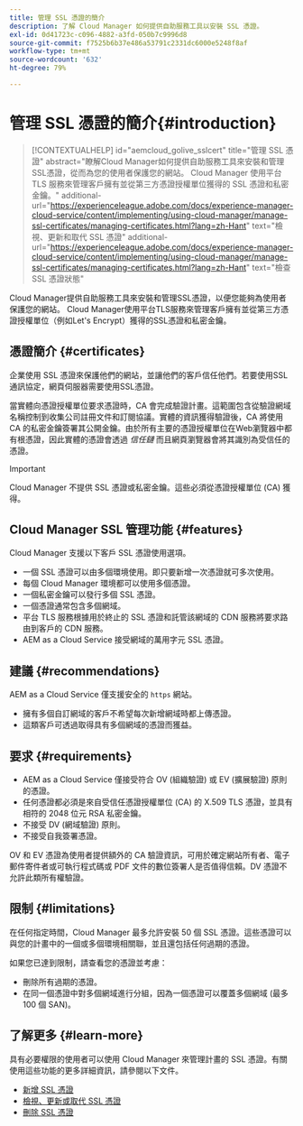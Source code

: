 ```yaml
---
title: 管理 SSL 憑證的簡介
description: 了解 Cloud Manager 如何提供自助服務工具以安裝 SSL 憑證。
exl-id: 0d41723c-c096-4882-a3fd-050b7c9996d8
source-git-commit: f7525b6b37e486a53791c2331dc6000e5248f8af
workflow-type: tm+mt
source-wordcount: '632'
ht-degree: 79%

---
```



# 管理 SSL 憑證的簡介{#introduction}

>[!CONTEXTUALHELP]
>id="aemcloud_golive_sslcert"
>title="管理 SSL 憑證"
>abstract="瞭解Cloud Manager如何提供自助服務工具來安裝和管理SSL憑證，從而為您的使用者保護您的網站。 Cloud Manager 使用平台 TLS 服務來管理客戶擁有並從第三方憑證授權單位獲得的 SSL 憑證和私密金鑰。"
>additional-url="https://experienceleague.adobe.com/docs/experience-manager-cloud-service/content/implementing/using-cloud-manager/manage-ssl-certificates/managing-certificates.html?lang=zh-Hant" text="檢視、更新和取代 SSL 憑證"
>additional-url="https://experienceleague.adobe.com/docs/experience-manager-cloud-service/content/implementing/using-cloud-manager/manage-ssl-certificates/managing-certificates.html?lang=zh-Hant" text="檢查 SSL 憑證狀態"

Cloud Manager提供自助服務工具來安裝和管理SSL憑證，以便您能夠為使用者保護您的網站。 Cloud Manager使用平台TLS服務來管理客戶擁有並從第三方憑證授權單位（例如Let&#39;s Encrypt）獲得的SSL憑證和私密金鑰。

## 憑證簡介 {#certificates}

企業使用 SSL 憑證來保護他們的網站，並讓他們的客戶信任他們。若要使用SSL通訊協定，網頁伺服器需要使用SSL憑證。

當實體向憑證授權單位要求憑證時，CA 會完成驗證計畫。這範圍包含從驗證網域名稱控制到收集公司註冊文件和訂閱協議。實體的資訊獲得驗證後，CA 將使用 CA 的私密金鑰簽署其公開金鑰。由於所有主要的憑證授權單位在Web瀏覽器中都有根憑證，因此實體的憑證會透過 *信任鏈* 而且網頁瀏覽器會將其識別為受信任的憑證。

>[!IMPORTANT]
>
>Cloud Manager 不提供 SSL 憑證或私密金鑰。這些必須從憑證授權單位 (CA) 獲得。

## Cloud Manager SSL 管理功能 {#features}

Cloud Manager 支援以下客戶 SSL 憑證使用選項。

* 一個 SSL 憑證可以由多個環境使用。即只要新增一次憑證就可多次使用。
* 每個 Cloud Manager 環境都可以使用多個憑證。
* 一個私密金鑰可以發行多個 SSL 憑證。
* 一個憑證通常包含多個網域。
* 平台 TLS 服務根據用於終止的 SSL 憑證和託管該網域的 CDN 服務將要求路由到客戶的 CDN 服務。
* AEM as a Cloud Service 接受網域的萬用字元 SSL 憑證。

## 建議 {#recommendations}

AEM as a Cloud Service 僅支援安全的 `https` 網站。

* 擁有多個自訂網域的客戶不希望每次新增網域時都上傳憑證。
* 這類客戶可透過取得具有多個網域的憑證而獲益。

## 要求 {#requirements}

* AEM as a Cloud Service 僅接受符合 OV (組織驗證) 或 EV (擴展驗證) 原則的憑證。
* 任何憑證都必須是來自受信任憑證授權單位 (CA) 的 X.509 TLS 憑證，並具有相符的 2048 位元 RSA 私密金鑰。
* 不接受 DV (網域驗證) 原則。
* 不接受自我簽署憑證。

OV 和 EV 憑證為使用者提供額外的 CA 驗證資訊，可用於確定網站所有者、電子郵件寄件者或可執行程式碼或 PDF 文件的數位簽署人是否值得信賴。DV 憑證不允許此類所有權驗證。

## 限制 {#limitations}

在任何指定時間，Cloud Manager 最多允許安裝 50 個 SSL 憑證。這些憑證可以與您的計畫中的一個或多個環境相關聯，並且還包括任何過期的憑證。

如果您已達到限制，請查看您的憑證並考慮：

* 刪除所有過期的憑證。
* 在同一個憑證中對多個網域進行分組，因為一個憑證可以覆蓋多個網域 (最多 100 個 SAN)。

## 了解更多 {#learn-more}

具有必要權限的使用者可以使用 Cloud Manager 來管理計畫的 SSL 憑證。有關使用這些功能的更多詳細資訊，請參閱以下文件。

* [新增 SSL 憑證](/help/implementing/cloud-manager/managing-ssl-certifications/add-ssl-certificate.md)
* [檢視、更新或取代 SSL 憑證](/help/implementing/cloud-manager/managing-ssl-certifications/managing-certificates.md)
* [刪除 SSL 憑證](/help/implementing/cloud-manager/managing-ssl-certifications/managing-certificates.md)
